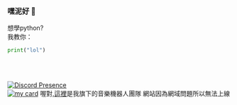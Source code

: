 ### 嘿泥好 👋

想學python?</br>
我教你：</br>
```py
print("lol")
```
</br></br>

[![Discord Presence](https://lanyard.cnrad.dev/api/616980692831698957)](https://discord.com/users/616980692831698957)
</br>
[![my card](https://mycard.lol/static/img/616980692831698957.png)](https://mycard.lol)
喔對,[這裡](https://discord.gg/YXgTBRHQbF)是我旗下的音樂機器人團隊 網站因為網域問題所以無法上線
